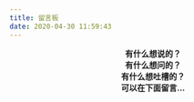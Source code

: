 ```yaml
---
title: 留言板
date: 2020-04-30 11:59:43
---
```


<center><strong>有什么想说的？</strong></center>

<center><strong>有什么想问的？</strong></center>

<center><strong>有什么想吐槽的？</strong></center>

<center><strong>可以在下面留言...</strong></center>